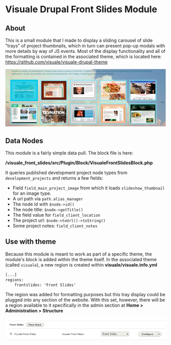 # Visuale Drupal Front Slides Module

## About
This is a small module that I made to display a sliding carousel of slide "trays" of project thumbnails, which in turn can present pop-up modals with more details by way of JS events. Most of the display functionality and all of the formatting is contained in the associated theme, which is located here: <https://github.com/visuale/visuale-drupal-theme>

![](readme-preview-images/test-display.jpg)

## Data Nodes
This module is a fairly simple data pull. The block file is here:

**/visuale_front_slides/src/Plugin/Block/VisualeFrontSlidesBlock.php**

It queries published development project node types  from `development_projects` and returns a few fields:

* Field `field_main_project_image` from which it loads `slideshow_thumbnail` for an image type.
* A url path via `path.alias_manager`
* The node id with `$node->id()`
* The node title: `$node->getTitle()`
* The field value for `field_client_location`
* The project url: `$node->toUrl()->toString()`
* Some project notes: `field_client_notes`

## Use with theme
Because this module is meant to work as part of a specific theme, the module's block is added within the theme itself. In the associated theme  (called `visuale`), a new region is created within **visuale/visuale.info.yml**
```
[...]
regions:
	frontslides: 'Front Slides'
```
The region was added for formatting purposes but this tray display could be plugged into any section of the website. With this set, however, there will be a region available to it specifically in the admin section at **Home > Administration > Structure**

![](readme-preview-images/block-editor.png)